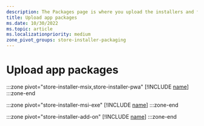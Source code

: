 ```yaml
---
description: The Packages page is where you upload the installers and files for the app that you're submitting.
title: Upload app packages
ms.date: 10/30/2022
ms.topic: article
ms.localizationpriority: medium
zone_pivot_groups: store-installer-packaging
---
```


# Upload app packages

:::zone pivot="store-installer-msix,store-installer-pwa"
[!INCLUDE [name](../../../includes/store/msix/upload-app-packages.md)]
:::zone-end

:::zone pivot="store-installer-msi-exe"
[!INCLUDE [name](../../../includes/store/msi/upload-app-packages.md)]
:::zone-end

:::zone pivot="store-installer-add-on"
[!INCLUDE [name](../../../includes/store/add-on/upload-app-packages.md)]
:::zone-end
